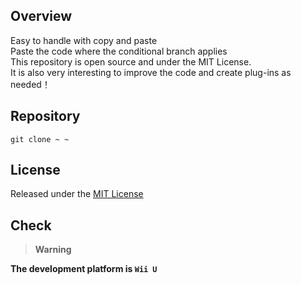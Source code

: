 <img src="">

## Overview

Easy to handle with copy and paste  
Paste the code where the conditional branch applies  
This repository is open source and under the MIT License.  
It is also very interesting to improve the code and create plug-ins as needed！  

## Repository

```
git clone ~ ~
```
## License

Released under the [MIT License](https://github.com/Pop-Apple/Universal-MC-Editor-Mod/blob/main/LICENSE)

## Check
> **Warning**  

**The development platform is `Wii U`**
